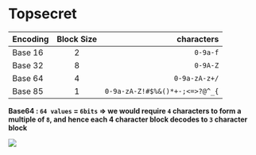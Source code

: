 # Topsecret


|  Encoding     |  Block Size   | characters |
| ------------- |:-------------:| -----:|
|  Base 16      |     2         |  <code>0-9a-f</code> |
|  Base 32      |     8         |  <code>0-9A-Z</code> |
|  Base 64      |     4         |  <code>0-9a-zA-z+/</code> |
|  Base 85      |     1         |  <code>0-9a-zA-Z!#$%&()*+-;<=>?@^_{|}~\`</code> |


**Base64 :  `64 values` = `6bits` => we would require `4` characters to form a multiple of `8`, and hence each 4 character block decodes to `3` character block**

![](https://media.giphy.com/media/kFgzrTt798d2w/source.gif)
